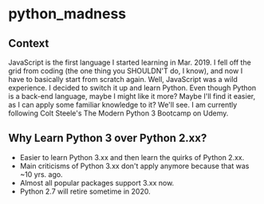 # python_madness

## Context

JavaScript is the first language I started learning in Mar. 2019. I fell off the grid from coding (the one thing you SHOULDN'T do, I know), and now I have to basically start from scratch again. Well, JavaScript was a wild experience. I decided to switch it up and learn Python. Even though Python is a back-end language, maybe I might like it more? Maybe I'll find it easier, as I can apply some familiar knowledge to it? We'll see. I am currently following Colt Steele's The Modern Python 3 Bootcamp on Udemy.

## Why Learn Python 3 over Python 2.xx?

- Easier to learn Python 3.xx and then learn the quirks of Python 2.xx.
- Main criticisms of Python 3.xx don't apply anymore because that was ~10 yrs. ago.
- Almost all popular packages support 3.xx now.
- Python 2.7 will retire sometime in 2020.
